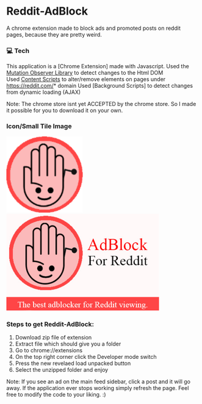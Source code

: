 # Reddit-AdBlock

A chrome extension made to block ads and promoted posts on reddit pages, because they are pretty weird. 

### 💻  Tech 
This application is a [Chrome Extension] made with Javascript.
Used the [Mutation Observer Library](https://developer.android.com/training/volley) to detect changes to the Html DOM<br />
Used [Content Scripts](https://developer.android.com/jetpack/androidx/releases/recyclerview) to alter/remove elements on pages under https://reddit.com/* domain 
Used [Background Scripts] to detect changes from dynamic loading (AJAX) <br/>


Note: The chrome store isnt yet ACCEPTED by the chrome store.
So I made it possible for you to download it on your own.

### Icon/Small Tile Image
<p float="left">
 <img src="https://github.com/FahadAdnan/Reddit-Adblock/blob/master/Images/start128.png" width="200" />
 <img src="https://github.com/FahadAdnan/Reddit-Adblock/blob/master/SmallPromoTile.jpg" width="400"/>
</p>


### Steps to get Reddit-AdBlock:

1) Download zip file of extension
2) Extract file which should give you a folder
3) Go to chrome://extensions
4) On the top right corner click the Developer mode switch
5) Press the new revelaed load unpacked button
6) Select the unzipped folder and enjoy

Note: If you see an ad on the main feed sidebar, click a post and it will go away. 
If the application ever stops working simply refresh the page. 
Feel free to modify the code to your liking. :)










